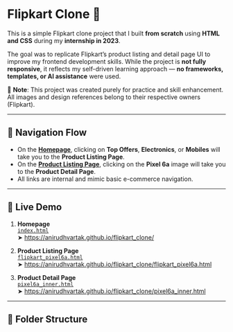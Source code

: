 # Flipkart Clone 🛒

This is a simple Flipkart clone project that I built **from scratch** using **HTML and CSS** during my **internship in 2023**.

The goal was to replicate Flipkart’s product listing and detail page UI to improve my frontend development skills. While the project is **not fully responsive**, it reflects my self-driven learning approach — **no frameworks, templates, or AI assistance** were used.

📌 **Note**: This project was created purely for practice and skill enhancement. All images and design references belong to their respective owners (Flipkart).

---

## 🧭 Navigation Flow

- On the **[Homepage](https://anirudhvartak.github.io/flipkart_clone/)**, clicking on **Top Offers**, **Electronics**, or **Mobiles** will take you to the **Product Listing Page**.
- On the **[Product Listing Page](https://anirudhvartak.github.io/flipkart_clone/flipkart_pixel6a.html)**, clicking on the **Pixel 6a** image will take you to the **Product Detail Page**.
- All links are internal and mimic basic e-commerce navigation.

---

## 📄 Live Demo

1. **Homepage**  
   [`index.html`](https://anirudhvartak.github.io/flipkart_clone/)  
   ➤ https://anirudhvartak.github.io/flipkart_clone/

2. **Product Listing Page**  
   [`flipkart_pixel6a.html`](https://anirudhvartak.github.io/flipkart_clone/flipkart_pixel6a.html)  
   ➤ https://anirudhvartak.github.io/flipkart_clone/flipkart_pixel6a.html

3. **Product Detail Page**  
   [`pixel6a_inner.html`](https://anirudhvartak.github.io/flipkart_clone/pixel6a_inner.html)  
   ➤ https://anirudhvartak.github.io/flipkart_clone/pixel6a_inner.html

---

## 📁 Folder Structure

